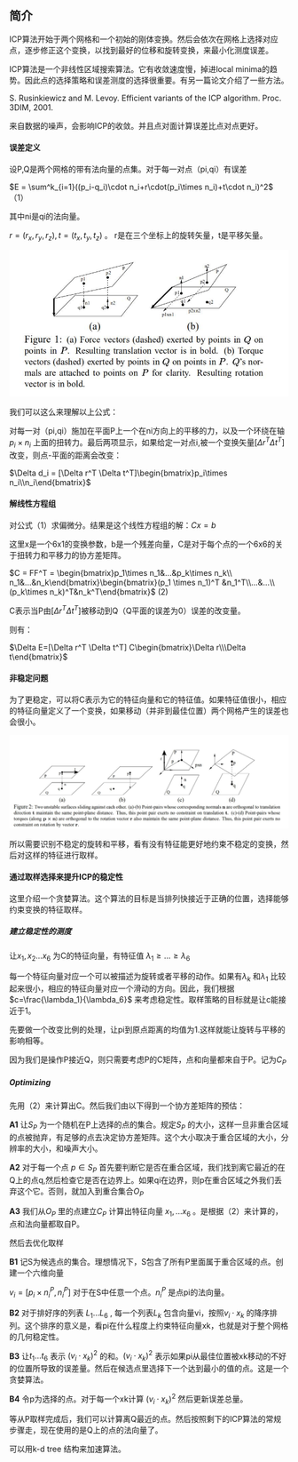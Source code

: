 ## 简介

ICP算法开始于两个网格和一个初始的刚体变换。然后会依次在网格上选择对应点，逐步修正这个变换，以找到最好的位移和旋转变换，来最小化测度误差。



ICP算法是一个非线性区域搜索算法。它有收敛速度慢，掉进local minima的趋势。因此点的选择策略和误差测度的选择很重要。有另一篇论文介绍了一些方法。

S. Rusinkiewicz and M. Levoy. Efficient variants of the ICP
algorithm. Proc. 3DIM, 2001.



来自数据的噪声，会影响ICP的收敛。并且点对面计算误差比点对点更好。



#### 误差定义

设P,Q是两个网格的带有法向量的点集。对于每一对点（pi,qi）有误差

$E = \sum^k_{i=1}((p_i-q_i)\cdot n_i+r\cdot(p_i\times n_i)+t\cdot n_i)^2$ （1）

其中ni是qi的法向量。

$r=(r_x,r_y,r_z),t=(t_x,t_y,t_z)$ 。 r是在三个坐标上的旋转矢量，t是平移矢量。

![1](https://github.com/freyakniglty/algorithm/blob/master/images/icp1.jpg)

我们可以这么来理解以上公式：

对每一对（pi,qi）施加在平面P上一个在ni方向上的平移的力，以及一个环绕在轴 $p_i\times n_i$ 上面的扭转力。最后两项显示，如果给定一对点i,被一个变换矢量$[\Delta r^T \Delta t^T]$ 改变，则点-平面的距离会改变：

$\Delta d_i = [\Delta r^T \Delta t^T]\begin{bmatrix}p_i\times n_i\\n_i\end{bmatrix}$



#### 解线性方程组

对公式（1）求偏微分。结果是这个线性方程组的解：$Cx = b$

这里x是一个6x1的变换参数，b是一个残差向量，C是对于每个点的一个6x6的关于扭转力和平移力的协方差矩阵。

$C = FF^T = \begin{bmatrix}p_1\times n_1&...&p_k\times n_k\\ n_1&...&n_k\end{bmatrix}\begin{bmatrix}(p_1 \times n_1)^T &n_1^T\\...&...\\(p_k\times n_k)^T&n_k^T\end{bmatrix}$   (2)



C表示当P由$[\Delta r^T \Delta t^T]$被移动到Q（Q平面的误差为0）误差的改变量。

则有：

$\Delta E=[\Delta r^T \Delta t^T] C\begin{bmatrix}\Delta r\\\Delta t\end{bmatrix}$





#### 非稳定问题

为了更稳定，可以将C表示为它的特征向量和它的特征值。如果特征值很小，相应的特征向量定义了一个变换，如果移动（并非到最佳位置）两个网格产生的误差也会很小。

![2](https://github.com/freyakniglty/algorithm/blob/master/images/icp2.jpg)

所以需要识别不稳定的旋转和平移，看有没有特征能更好地约束不稳定的变换，然后对这样的特征进行取样。



#### 通过取样选择来提升ICP的稳定性

这里介绍一个贪婪算法。这个算法的目标是当排列快接近于正确的位置，选择能够约束变换的特征取样。

##### 建立稳定性的测度

让$x_1,x_2...x_6$ 为C的特征向量，有特征值 $\lambda_1 \ge...\ge\lambda_6$ 

每一个特征向量对应一个可以被描述为旋转或者平移的动作。如果有$\lambda_k$ 和$\lambda_1$ 比较起来很小，相应的特征向量对应一个滑动的方向。因此，我们根据$c=\frac{\lambda_1}{\lambda_6}$ 来考虑稳定性。取样策略的目标就是让c能接近于1。

先要做一个改变比例的处理，让pi到原点距离的均值为1.这样就能让旋转与平移的影响相等。

因为我们是操作P接近Q，则只需要考虑P的C矩阵，点和向量都来自于P。记为$C_P$

##### Optimizing

先用（2）来计算出C。然后我们由以下得到一个协方差矩阵的预估：

**A1** 让$S_P$ 为一个随机在P上选择的点的集合。规定$S_P$ 的大小，这样一旦非重合区域的点被抛弃，有足够的点去决定协方差矩阵。这个大小取决于重合区域的大小，分辨率的大小，和噪声大小。

**A2** 对于每一个点 $p\in S_P$ 首先要判断它是否在重合区域，我们找到离它最近的在Q上的点q,然后检查它是否在边界上。如果qi在边界，则p在重合区域之外我们丢弃这个它。否则，就加入到重合集合$O_P$

**A3** 我们从$O_P$ 里的点建立$C_P$ 计算出特征向量 $x_1,...x_6$ 。是根据（2）来计算的，点和法向量都取自P。

  

然后去优化取样

**B1** 记S为候选点的集合。理想情况下，S包含了所有P里面属于重合区域的点。创建一个六维向量

$v_i = [p_i\times n_i^P,n_i^P]$  对于在S中任意一个点。$n_i^P$ 是点pi的法向量。

**B2** 对于排好序的列表 $L_1...L_6$ , 每一个列表$L_k$ 包含向量vi，按照$v_i\cdot x_k$ 的降序排列。这个排序的意义是，看pi在什么程度上约束特征向量xk，也就是对于整个网格的几何稳定性。

**B3**  让$t_1...t_6$ 表示 $(v_i\cdot x_k)^2$ 的和。$(v_i\cdot x_k)^2$ 表示如果pi从最佳位置被xk移动的不好的位置所导致的误差量。然后在候选点里选择下一个达到最小的值的点。这是一个贪婪算法。

**B4** 令p为选择的点。对于每一个xk计算 $(v_i\cdot x_k)^2$ 然后更新误差总量。



等从P取样完成后，我们可以计算离Q最近的点。然后按照剩下的ICP算法的常规步骤走，现在使用的是Q上的点的法向量了。



可以用k-d tree 结构来加速算法。







